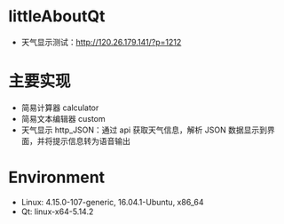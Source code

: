 # littleAboutQt

- 天气显示测试：http://120.26.179.141/?p=1212

# 主要实现
- 简易计算器 calculator
- 简易文本编辑器 custom
- 天气显示 http_JSON：通过 api 获取天气信息，解析 JSON 数据显示到界面，并将提示信息转为语音输出

# Environment
- Linux: 4.15.0-107-generic, 16.04.1-Ubuntu, x86_64
- Qt: linux-x64-5.14.2
